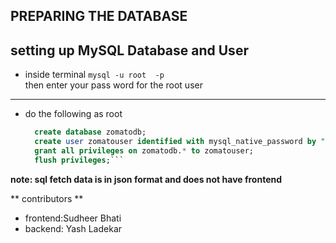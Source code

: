 ## PREPARING THE DATABASE

setting up MySQL Database and User
---
 - inside terminal
		 `mysql -u root  -p `	
		then enter your pass word for the root user
---
- do the following as root 

  ```sql
    create database zomatodb;
    create user zomatouser identified with mysql_native_password by "zomatopass";
    grant all privileges on zomatodb.* to zomatouser;
    flush privileges;```

**note: sql fetch data is in json format and does not have frontend** 

** contributors **
- frontend:Sudheer Bhati
- backend: Yash Ladekar